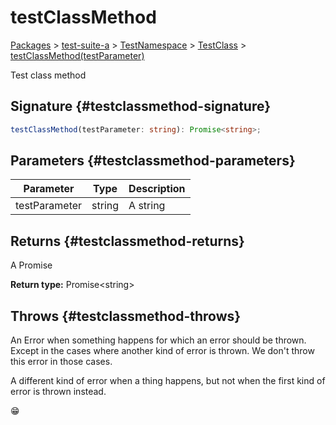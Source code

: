 # testClassMethod

[Packages](/) &gt; [test-suite-a](/test-suite-a) &gt; [TestNamespace](/test-suite-a/testnamespace-namespace) &gt; [TestClass](/test-suite-a/testnamespace-namespace/testclass-class) &gt; [testClassMethod(testParameter)](/test-suite-a/testnamespace-namespace/testclass-class/testclassmethod-method)

Test class method

## Signature {#testclassmethod-signature}

```typescript
testClassMethod(testParameter: string): Promise<string>;
```

## Parameters {#testclassmethod-parameters}

| Parameter | Type | Description |
| --- | --- | --- |
| testParameter | string | A string |

## Returns {#testclassmethod-returns}

A Promise

**Return type:** Promise&lt;string&gt;

## Throws {#testclassmethod-throws}

An Error when something happens for which an error should be thrown. Except in the cases where another kind of error is thrown. We don't throw this error in those cases.

A different kind of error when a thing happens, but not when the first kind of error is thrown instead.

😁
